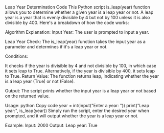 Leap Year Determination Code
This Python script is_leap(year) function allows you to determine whether a given year is a leap year or not. A leap year is a year that is evenly divisible by 4 but not by 100 unless it is also divisible by 400. Here's a breakdown of how the code works:

Algorithm Explanation:
Input Year: The user is prompted to input a year.

Leap Year Check: The is_leap(year) function takes the input year as a parameter and determines if it's a leap year or not.

Conditions:

It checks if the year is divisible by 4 and not divisible by 100, in which case it sets leap to True.
Alternatively, if the year is divisible by 400, it sets leap to True.
Return Value: The function returns leap, indicating whether the year is a leap year (True) or not (False).

Output: The script prints whether the input year is a leap year or not based on the returned value.

Usage:
python
Copy code
year = int(input("Enter a year: "))
print("Leap year:", is_leap(year))
Simply run the script, enter the desired year when prompted, and it will output whether the year is a leap year or not.

Example:
Input: 2000
Output: Leap year: True
